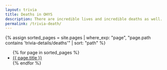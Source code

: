```yaml
---
layout: trivia
title: Deaths in OHYS
description: There are incredible lives and incredible deaths as well. This is all about the deaths.
permalink: /trivia-death/
---
```


{% assign sorted_pages = site.pages | where_exp: "page", "page.path contains 'trivia-details/deaths'" | sort: "path" %}

<ul>
{% for page in sorted_pages %}
    <li><a href="{{ page.url | relative_url }}">{{ page.title }}</a></li>
{% endfor %}
</ul>
